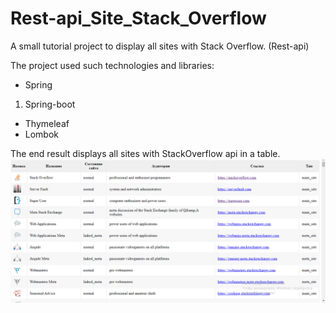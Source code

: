 # Rest-api_Site_Stack_Overflow
A small tutorial project to display all sites with Stack Overflow. (Rest-api)

The project used such technologies and libraries:
* Spring
 1. Spring-boot
* Thymeleaf
* Lombok

The end result displays all sites with StackOverflow api in a table.
![table](1.png)
